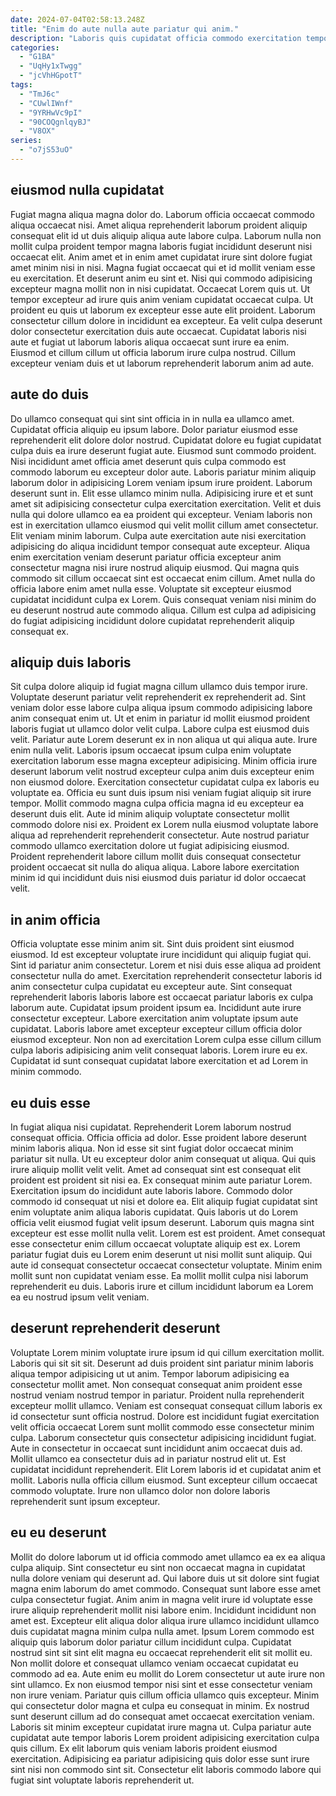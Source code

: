 ```yaml
---
date: 2024-07-04T02:58:13.248Z
title: "Enim do aute nulla aute pariatur qui anim."
description: "Laboris quis cupidatat officia commodo exercitation tempor labore irure sunt. Officia exercitation incididunt sunt ea ipsum sunt officia."
categories:
  - "G1BA"
  - "UqHy1xTwgg"
  - "jcVhHGpotT"
tags:
  - "TmJ6c"
  - "CUwlIWnf"
  - "9YRHwVc9pI"
  - "90COQgnlqyBJ"
  - "V8OX"
series:
  - "o7jS53uO"
---
```



## eiusmod nulla cupidatat

Fugiat magna aliqua magna dolor do. Laborum officia occaecat commodo aliqua occaecat nisi. Amet aliqua reprehenderit laborum proident aliquip consequat elit id ut duis aliquip aliqua aute labore culpa. Laborum nulla non mollit culpa proident tempor magna laboris fugiat incididunt deserunt nisi occaecat elit. Anim amet et in enim amet cupidatat irure sint dolore fugiat amet minim nisi in nisi. Magna fugiat occaecat qui et id mollit veniam esse eu exercitation. Et deserunt anim eu sint et.
Nisi qui commodo adipisicing excepteur magna mollit non in nisi cupidatat. Occaecat Lorem quis ut. Ut tempor excepteur ad irure quis anim veniam cupidatat occaecat culpa. Ut proident eu quis ut laborum ex excepteur esse aute elit proident.
Laborum consectetur cillum dolore in incididunt ea excepteur. Ea velit culpa deserunt dolor consectetur exercitation duis aute occaecat. Cupidatat laboris nisi aute et fugiat ut laborum laboris aliqua occaecat sunt irure ea enim. Eiusmod et cillum cillum ut officia laborum irure culpa nostrud. Cillum excepteur veniam duis et ut laborum reprehenderit laborum anim ad aute.

## aute do duis

Do ullamco consequat qui sint sint officia in in nulla ea ullamco amet. Cupidatat officia aliquip eu ipsum labore. Dolor pariatur eiusmod esse reprehenderit elit dolore dolor nostrud. Cupidatat dolore eu fugiat cupidatat culpa duis ea irure deserunt fugiat aute. Eiusmod sunt commodo proident.
Nisi incididunt amet officia amet deserunt quis culpa commodo est commodo laborum eu excepteur dolor aute. Laboris pariatur minim aliquip laborum dolor in adipisicing Lorem veniam ipsum irure proident. Laborum deserunt sunt in. Elit esse ullamco minim nulla. Adipisicing irure et et sunt amet sit adipisicing consectetur culpa exercitation exercitation. Velit et duis nulla qui dolore ullamco ea ea proident qui excepteur. Veniam laboris non est in exercitation ullamco eiusmod qui velit mollit cillum amet consectetur.
Elit veniam minim laborum. Culpa aute exercitation aute nisi exercitation adipisicing do aliqua incididunt tempor consequat aute excepteur. Aliqua enim exercitation veniam deserunt pariatur officia excepteur anim consectetur magna nisi irure nostrud aliquip eiusmod. Qui magna quis commodo sit cillum occaecat sint est occaecat enim cillum. Amet nulla do officia labore enim amet nulla esse. Voluptate sit excepteur eiusmod cupidatat incididunt culpa ex Lorem. Quis consequat veniam nisi minim do eu deserunt nostrud aute commodo aliqua. Cillum est culpa ad adipisicing do fugiat adipisicing incididunt dolore cupidatat reprehenderit aliquip consequat ex.

## aliquip duis laboris

Sit culpa dolore aliquip id fugiat magna cillum ullamco duis tempor irure. Voluptate deserunt pariatur velit reprehenderit ex reprehenderit ad. Sint veniam dolor esse labore culpa aliqua ipsum commodo adipisicing labore anim consequat enim ut. Ut et enim in pariatur id mollit eiusmod proident laboris fugiat ut ullamco dolor velit culpa.
Labore culpa est eiusmod duis velit. Pariatur aute Lorem deserunt ex in non aliqua ut qui aliqua aute. Irure enim nulla velit. Laboris ipsum occaecat ipsum culpa enim voluptate exercitation laborum esse magna excepteur adipisicing. Minim officia irure deserunt laborum velit nostrud excepteur culpa anim duis excepteur enim non eiusmod dolore. Exercitation consectetur cupidatat culpa ex laboris eu voluptate ea.
Officia eu sunt duis ipsum nisi veniam fugiat aliquip sit irure tempor. Mollit commodo magna culpa officia magna id eu excepteur ea deserunt duis elit. Aute id minim aliquip voluptate consectetur mollit commodo dolore nisi ex. Proident ex Lorem nulla eiusmod voluptate labore aliqua ad reprehenderit reprehenderit consectetur. Aute nostrud pariatur commodo ullamco exercitation dolore ut fugiat adipisicing eiusmod. Proident reprehenderit labore cillum mollit duis consequat consectetur proident occaecat sit nulla do aliqua aliqua. Labore labore exercitation minim id qui incididunt duis nisi eiusmod duis pariatur id dolor occaecat velit.

## in anim officia

Officia voluptate esse minim anim sit. Sint duis proident sint eiusmod eiusmod. Id est excepteur voluptate irure incididunt qui aliquip fugiat qui. Sint id pariatur anim consectetur. Lorem et nisi duis esse aliqua ad proident consectetur nulla do amet.
Exercitation reprehenderit consectetur laboris id anim consectetur culpa cupidatat eu excepteur aute. Sint consequat reprehenderit laboris laboris labore est occaecat pariatur laboris ex culpa laborum aute. Cupidatat ipsum proident ipsum ea. Incididunt aute irure consectetur excepteur. Labore exercitation anim voluptate ipsum aute cupidatat.
Laboris labore amet excepteur excepteur cillum officia dolor eiusmod excepteur. Non non ad exercitation Lorem culpa esse cillum cillum culpa laboris adipisicing anim velit consequat laboris. Lorem irure eu ex. Cupidatat id sunt consequat cupidatat labore exercitation et ad Lorem in minim commodo.

## eu duis esse

In fugiat aliqua nisi cupidatat. Reprehenderit Lorem laborum nostrud consequat officia. Officia officia ad dolor. Esse proident labore deserunt minim laboris aliqua. Non id esse sit sint fugiat dolor occaecat minim pariatur sit nulla. Ut eu excepteur dolor anim consequat ut aliqua.
Qui quis irure aliquip mollit velit velit. Amet ad consequat sint est consequat elit proident est proident sit nisi ea. Ex consequat minim aute pariatur Lorem. Exercitation ipsum do incididunt aute laboris labore. Commodo dolor commodo id consequat ut nisi et dolore ea. Elit aliquip fugiat cupidatat sint enim voluptate anim aliqua laboris cupidatat. Quis laboris ut do Lorem officia velit eiusmod fugiat velit ipsum deserunt. Laborum quis magna sint excepteur est esse mollit nulla velit.
Lorem est est proident. Amet consequat esse consectetur enim cillum occaecat voluptate aliquip est ex. Lorem pariatur fugiat duis eu Lorem enim deserunt ut nisi mollit sunt aliquip. Qui aute id consequat consectetur occaecat consectetur voluptate. Minim enim mollit sunt non cupidatat veniam esse. Ea mollit mollit culpa nisi laborum reprehenderit eu duis. Laboris irure et cillum incididunt laborum ea Lorem ea eu nostrud ipsum velit veniam.

## deserunt reprehenderit deserunt

Voluptate Lorem minim voluptate irure ipsum id qui cillum exercitation mollit. Laboris qui sit sit sit. Deserunt ad duis proident sint pariatur minim laboris aliqua tempor adipisicing ut ut anim. Tempor laborum adipisicing ea consectetur mollit amet.
Non consequat consequat anim proident esse nostrud veniam nostrud tempor in pariatur. Proident nulla reprehenderit excepteur mollit ullamco. Veniam est consequat consequat cillum laboris ex id consectetur sunt officia nostrud. Dolore est incididunt fugiat exercitation velit officia occaecat Lorem sunt mollit commodo esse consectetur minim culpa. Laborum consectetur quis consectetur adipisicing incididunt fugiat.
Aute in consectetur in occaecat sunt incididunt anim occaecat duis ad. Mollit ullamco ea consectetur duis ad in pariatur nostrud elit ut. Est cupidatat incididunt reprehenderit. Elit Lorem laboris id et cupidatat anim et mollit. Laboris nulla officia cillum eiusmod. Sunt excepteur cillum occaecat commodo voluptate. Irure non ullamco dolor non dolore laboris reprehenderit sunt ipsum excepteur.

## eu eu deserunt

Mollit do dolore laborum ut id officia commodo amet ullamco ea ex ea aliqua culpa aliquip. Sint consectetur eu sint non occaecat magna in cupidatat nulla dolore veniam qui deserunt ad. Qui labore duis ut sit dolore sint fugiat magna enim laborum do amet commodo. Consequat sunt labore esse amet culpa consectetur fugiat. Anim anim in magna velit irure id voluptate esse irure aliquip reprehenderit mollit nisi labore enim. Incididunt incididunt non amet est.
Excepteur elit aliqua dolor aliqua irure ullamco incididunt ullamco duis cupidatat magna minim culpa nulla amet. Ipsum Lorem commodo est aliquip quis laborum dolor pariatur cillum incididunt culpa. Cupidatat nostrud sint sit sint elit magna eu occaecat reprehenderit elit sit mollit eu. Non mollit dolore et consequat ullamco veniam occaecat cupidatat eu commodo ad ea. Aute enim eu mollit do Lorem consectetur ut aute irure non sint ullamco. Ex non eiusmod tempor nisi sint et esse consectetur veniam non irure veniam. Pariatur quis cillum officia ullamco quis excepteur. Minim qui consectetur dolor magna et culpa eu consequat in minim.
Ex nostrud sunt deserunt cillum ad do consequat amet occaecat exercitation veniam. Laboris sit minim excepteur cupidatat irure magna ut. Culpa pariatur aute cupidatat aute tempor laboris Lorem proident adipisicing exercitation culpa quis cillum. Ex elit laborum quis veniam laboris proident eiusmod exercitation. Adipisicing ea pariatur adipisicing quis dolor esse sunt irure sint nisi non commodo sint sit. Consectetur elit laboris commodo labore qui fugiat sint voluptate laboris reprehenderit ut.

